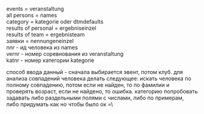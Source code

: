 events = veranstaltung  
all persons = names  
category = kategorie oder dtmdefaults  
results of personal = ergebniseinzel  
results of team = ergebnisteam  
заявки = nennungeneinzel  
nnr - ид человека из names  
vernr - номер соревнования из veranstaltung  
katnr - номер категории kategorie  

способ ввода данный - сначала выбирается эвент, потом клуб. для анализа совпадений человека делать следующее: искать человека по полному совпадению, потом если не найден, то по фамилии и проверять возраст, если не найдено, то ошибка. категорию попробовать задавать либо раздельными полями с числами, либо по примерам, либо придумать как но чтобы было ок =\

